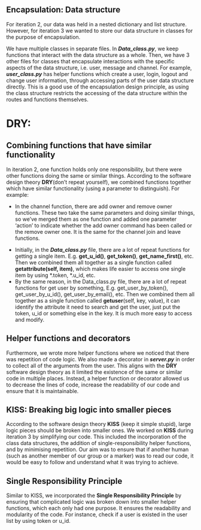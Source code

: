 ## Encapsulation: Data structure

For iteration 2, our data was held in a nested dictionary and list structure. However, for iteration 3 we wanted to store our data structure in classes for the purpose of encapsulation.

We have multiple classes in separate files. In ***Data_class.py***, we keep functions that interact with the data structure as a whole. Then, we have 3 other files for classes that encapsulate interactions with the specific aspects of the data structure, i.e. user, message and channel. For example, ***user_class.py*** has helper functions which create a user, login, logout and change user information, through accessing parts of the user data structure directly. This is a good use of the encapsulation design principle, as using the class structure restricts the accessing of the data structure within the routes and functions themselves.

# DRY: 
## Combining functions that have similar functionality

In iteration 2, one function holds only one responsibility, but there were other functions doing the same or similar things.
According to the software design theory **DRY**(don’t repeat yourself), we combined functions together which have similar functionality (using a parameter to distinguish). For example:
* In the channel function, there are add owner and remove owner functions. These two take the same parameters and doing similar things, so we’ve merged them as one function and added one parameter ‘action’ to indicate whether the add owner command has been called or the remove owner one. It is the same for the channel join and leave functions.
- Initially, in the ***Data_class.py*** file, there are a lot of repeat functions for getting a single item. E.g. **get_u_id()**, **get_token()**, **get_name_first()**, etc. Then we combined them all together as a single function called **__getattribute__(self, item)**, which makes life easier to access one single item by using *.token, *.u_id, etc.
- By the same reason, in the Data_class.py file, there are a lot of repeat functions for get user by something,  E.g. get_user_by_token(), get_user_by_u_id(), get_user_by_email(), etc. Then we combined them all together as a single function called __getuser__(self, key, value), it can identify the attribute it need to search and get the user, just put the token, u_id or something else in the key. It is much more easy to access and modify.
## Helper functions and decorators

Furthermore, we wrote more helper functions where we noticed that there was repetition of code logic. We also made a decorator in ***server.py*** in order to collect all of the arguments from the user. This aligns with the **DRY** software design theory as it limited the existence of the same or similar code in multiple places. Instead, a helper function or decorator allowed us to decrease the lines of code, increase the readability of our code and ensure that it is maintainable.

## KISS: Breaking big logic into smaller pieces

According to the software design theory **KISS** (keep it simple stupid), large logic pieces should be broken into smaller ones. We worked on **KISS** during iteration 3 by simplifying our code. This included the incorporation of the class data structures, the addition of single-responsibility helper functions, and by minimising repetition. Our aim was to ensure that if another human (such as another member of our group or a marker) was to read our code, it would be easy to follow and understand what it was trying to achieve.

## Single Responsibility Principle

Similar to KISS, we incorporated the **Single Responsibility Principle** by ensuring that complicated logic was broken down into smaller helper functions, which each only had one purpose. It ensures the readability and modularity of the code. For instance, check if a user is existed in the user list by using token or u_id.
